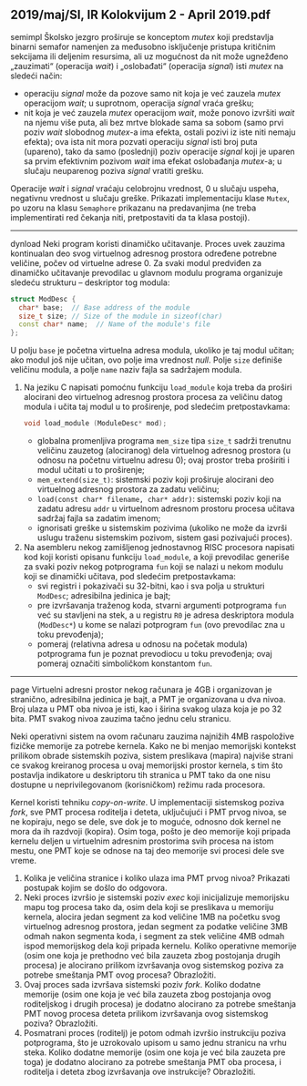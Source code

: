 2019/maj/SI, IR Kolokvijum 2 - April 2019.pdf
--------------------------------------------------------------------------------
semimpl
Školsko jezgro proširuje se konceptom *mutex* koji predstavlja binarni semafor namenjen za
međusobno isključenje pristupa kritičnim sekcijama ili deljenim resursima, ali uz mogućnost
da nit može ugnežđeno „zauzimati“  (operacija *wait*) i „oslobađati“  (operacija *signal*) isti
*mutex* na sledeći način:

- operaciju *signal* može da pozove samo nit koja je već zauzela *mutex* operacijom *wait*;
u suprotnom, operacija *signal* vraća grešku;
- nit koja je već zauzela *mutex* operacijom *wait*, može ponovo izvršiti *wait* na njemu
više puta, ali bez mrtve blokade sama sa sobom (samo prvi poziv *wait* slobodnog
*mutex*-a ima efekta, ostali pozivi iz iste niti nemaju efekta); ova ista nit mora pozvati
operaciju *signal* isti broj puta (upareno), tako da samo (poslednji) poziv operacije
*signal* koji je uparen sa prvim efektivnim pozivom *wait* ima efekat oslobađanja
*mutex*-a; u slučaju neuparenog poziva *signal* vratiti grešku.

Operacije *wait* i *signal* vraćaju celobrojnu vrednost, 0 u slučaju uspeha, negativnu vrednost u
slučaju greške. Prikazati implementaciju klase
`Mutex`, po uzoru na klasu `Semaphore` prikazanu
na predavanjima (ne treba implementirati red čekanja niti, pretpostaviti da ta klasa postoji).

--------------------------------------------------------------------------------
dynload
Neki program koristi dinamičko učitavanje. Proces uvek zauzima kontinualan deo svog
virtuelnog adresnog prostora određene potrebne veličine, počev od virtuelne adrese 0. Za
svaki modul predviđen za dinamičko učitavanje prevodilac u glavnom modulu programa
organizuje sledeću strukturu – deskriptor tog modula:
```cpp
struct ModDesc {
  char* base;  // Base address of the module
  size_t size; // Size of the module in sizeof(char)
  const char* name;  // Name of the module's file
};
```
U polju `base` je početna virtuelna adresa modula, ukoliko je taj modul učitan; ako modul još
nije učitan, ovo polje ima vrednost *null*. Polje `size` definiše veličinu modula, a polje `name`
naziv fajla sa sadržajem modula.

1. Na jeziku C napisati pomoćnu funkciju
`load_module` koja treba da proširi alocirani deo
virtuelnog adresnog prostora procesa za veličinu datog modula i učita taj modul u to
proširenje, pod sledećim pretpostavkama:
   ```cpp
   void load_module (ModuleDesc* mod);
   ```
   - globalna promenljiva programa `mem_size` tipa `size_t` sadrži trenutnu veličinu zauzetog (alociranog) dela virtuelnog adresnog prostora (u odnosu na početnu virtuelnu adresu 0); ovaj prostor treba proširiti i modul učitati u to proširenje;
   - `mem_extend(size_t)`: sistemski poziv koji proširuje alocirani deo virtuelnog adresnog prostora za zadatu veličinu;
   - `load(const char* filename, char* addr)`: sistemski poziv koji na zadatu adresu `addr` u virtuelnom adresnom prostoru procesa učitava sadržaj fajla sa zadatim imenom;
   - ignorisati greške u sistemskim pozivima (ukoliko ne može da izvrši uslugu traženu sistemskim pozivom, sistem gasi pozivajući proces).
2. Na asembleru nekog zamišljenog jednostavnog RISC procesora napisati kod koji koristi
opisanu funkciju
`load_module`, a koji prevodilac generiše za svaki poziv nekog potprograma
`fun` koji se nalazi u nekom modulu koji se dinamički učitava, pod sledećim pretpostavkama:
   - svi registri i pokazivači su 32-bitni, kao i sva polja u strukturi `ModDesc`; adresibilna jedinica je bajt;
   - pre izvršavanja traženog koda, stvarni argumenti potprograma `fun` već su stavljeni na
stek, a u registru `R0` je adresa deskriptora modula (`ModDesc*`) u kome se nalazi
potprogram
`fun` (ovo prevodilac zna u toku prevođenja);
   - pomeraj (relativna adresa u odnosu na početak modula) potprograma
fun je poznat
prevodiocu u toku prevođenja; ovaj pomeraj označiti simboličkom konstantom `fun`.

--------------------------------------------------------------------------------
page
Virtuelni adresni prostor nekog računara je 4GB i organizovan je stranično, adresibilna
jedinica je bajt, a PMT je organizovana u dva nivoa. Broj ulaza u PMT oba nivoa je isti, kao i
širina svakog ulaza koja je po 32 bita. PMT svakog nivoa zauzima tačno jednu celu stranicu.

Neki operativni sistem na ovom računaru zauzima najnižih 4MB raspoložive fizičke memorije
za potrebe kernela. Kako ne bi menjao memorijski kontekst prilikom obrade sistemskih
poziva, sistem preslikava (mapira) najviše strani ce svakog kreiranog procesa u ovaj
memorijski prostor kernela, s tim što postavlja indikatore u deskriptoru tih stranica u PMT
tako da one nisu dostupne u neprivilegovanom (korisničkom) režimu rada procesora.

Kernel koristi tehniku *copy-on-write*. U implementaciji sistemskog poziva *fork*, sve PMT
procesa roditelja i deteta, uključujući i PMT prvog nivoa, se ne kopiraju, nego se dele, sve dok
je to moguće, odnosno dok kernel ne mora da ih razdvoji (kopira). Osim toga, pošto je deo
memorije koji pripada kernelu deljen u virtuelnim adresnim prostorima svih procesa na istom
mestu, one PMT koje se odnose na taj deo memorije svi procesi dele sve vreme.

1. Kolika je veličina stranice i koliko ulaza ima PMT prvog nivoa? Prikazati postupak kojim se došlo do odgovora.
2. Neki proces izvršio je sistemski poziv *exec* koji inicijalizuje memorijsku mapu tog
procesa tako da, osim dela koji se preslikava u memoriju kernela, alocira jedan segment za
kod veličine 1MB na početku svog virtuelnog adresnog prostora, jedan segment za podatke
veličine 3MB odmah nakon segmenta koda, i segment za stek veličine 4MB odmah ispod
memorijskog dela koji pripada kernelu. Koliko operativne memorije (osim one koja je
prethodno već bila zauzeta zbog postojanja drugih procesa) je alocirano prilikom izvršavanja
ovog sistemskog poziva za potrebe smeštanja PMT ovog procesa? Obrazložiti.
3. Ovaj proces sada izvršava sistemski poziv *fork*. Koliko dodatne memorije (osim one
koja je već bila zauzeta zbog postojanja ovog roditeljskog i drugih procesa) je dodatno
alocirano za potrebe smeštanja PMT novog procesa deteta prilikom izvršavanja ovog
sistemskog poziva? Obrazložiti.
4. Posmatrani proces (roditelj) je potom odmah izvršio instrukciju poziva potprograma,
što je uzrokovalo upisom u samo jednu stranicu na vrhu steka. Koliko dodatne memorije
(osim one koja je već bila zauzeta pre toga) je dodatno alocirano za potrebe smeštanja PMT
oba procesa, i roditelja i deteta zbog izvršavanja ove instrukcije? Obrazložiti.
